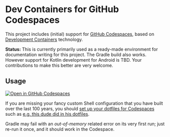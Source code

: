 # Dev Containers for GitHub Codespaces

This project includes (initial) support for
[GitHub Codespaces](https://docs.github.com/en/codespaces/overview), based on
[Development Containers](https://containers.dev) technology.

**Status:** This is currently primarily used as a ready-made environment
for documentation writing for this project. The Gradle build also works.
However support for Kotlin development for Android is TBD.
Your contributions to make this better are very welcome.

## Usage

[![Open in GitHub Codespaces](https://github.com/codespaces/badge.svg)](https://codespaces.new/google/android-fhir?quickstart=1)

If you are missing your fancy custom Shell configuration that you have built over the last 100 years,
you should [set up your dotfiles for Codespaces](https://docs.github.com/en/codespaces/setting-your-user-preferences/personalizing-github-codespaces-for-your-account#dotfiles)
such as [e.g. this dude did in his dotfiles](https://github.com/vorburger/vorburger-dotfiles-bin-etc#github-codespaces).

Gradle may fail with an _out-of-memory_ related error on its very first run; just re-run it once, and it should work in the Codespace.
